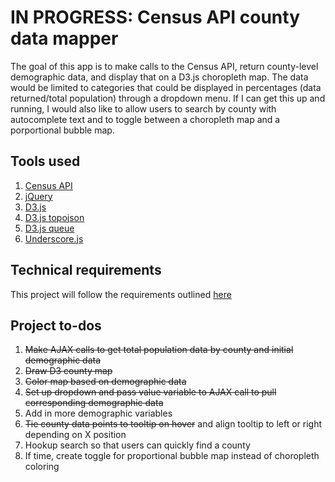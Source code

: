 # IN PROGRESS: Census API county data mapper

The goal of this app is to make calls to the Census API, return county-level demographic data, and display that on a D3.js choropleth map. The data would be limited to categories that could be displayed in percentages (data returned/total population) through a dropdown menu. If I can get this up and running, I would also like to allow users to search by county with autocomplete text and to toggle between a choropleth map and a porportional bubble map.

## Tools used

1. [Census API](http://api.census.gov/data/)
2. [jQuery](http://jquery.com/)
3. [D3.js](https://d3js.org/)
4. [D3.js topojson](https://github.com/topojson/topojson/wiki/Gallery)
5. [D3.js queue](https://github.com/d3/d3-queue)
6. [Underscore.js](http://underscorejs.org/)

## Technical requirements

This project will follow the requirements outlined [here](https://github.com/ga-students/JS-NYC-6.27.17/blob/master/projects/final-project/final-project.md)

## Project to-dos

1. ~~Make AJAX calls to get total population data by county and initial demographic data~~
2. ~~Draw D3 county map~~
3. ~~Color map based on demographic data~~
4. ~~Set up dropdown and pass value variable to AJAX call to pull corresponding demographic data~~
5. Add in more demographic variables
6. ~~Tie county data points to tooltip on hover~~ and align tooltip to left or right depending on X position
7. Hookup search so that users can quickly find a county
8. If time, create toggle for proportional bubble map instead of choropleth coloring
